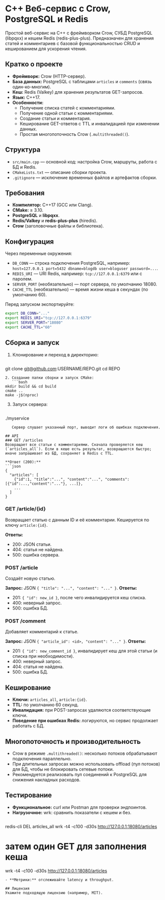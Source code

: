 # C++ Веб-сервис с Crow, PostgreSQL и Redis

Простой веб-сервис на C++ с фреймворком Crow, СУБД PostgreSQL (libpqxx) и кешем Redis (redis-plus-plus). Предназначен для хранения статей и комментариев с базовой функциональностью CRUD и кешированием для ускорения чтения.

## Кратко о проекте
- **Фреймворк:** Crow (HTTP-сервер).
- **База данных:** PostgreSQL с таблицами `articles` и `comments` (связь один-ко-многим).
- **Кеш:** Redis (Valkey) для хранения результатов GET-запросов.
- **Язык:** C++17.
- **Особенности:**
  - Получение списка статей с комментариями.
  - Получение одной статьи с комментариями.
  - Создание статьи и комментария.
  - Кеширование GET-ответов с TTL и инвалидацией при изменении данных.
  - Простая многопоточность Crow (`.multithreaded()`).

## Структура
- `src/main.cpp` — основной код: настройка Crow, маршруты, работа с БД и Redis.
- `CMakeLists.txt` — описание сборки проекта.
- `.gitignore` — исключение временных файлов и артефактов сборки.

## Требования
- **Компилятор:** C++17 (GCC или Clang).
- **CMake:** ≥ 3.10.
- **PostgreSQL** и **libpqxx**.
- **Redis/Valkey** и **redis-plus-plus** (hiredis).
- **Crow** (заголовочные файлы и библиотека).

## Конфигурация
Через переменные окружения:
- `DB_CONN` — строка подключения PostgreSQL, например: `host=127.0.0.1 port=5432 dbname=blogdb user=bloguser password=...`.
- `REDIS_URI` — URI Redis, например: `tcp://127.0.0.1:6379` или с паролем.
- `SERVER_PORT` (необязательно) — порт сервера, по умолчанию 18080.
- `CACHE_TTL` (необязательно) — время жизни кеша в секундах (по умолчанию 60).

Перед запуском экспортируйте:
```bash
export DB_CONN="..."
export REDIS_URI="tcp://127.0.0.1:6379"
export SERVER_PORT="18080"
export CACHE_TTL="60"
```

## Сборка и запуск
1. Клонирование и переход в директорию:
   ```bash
git clone git@github.com:USERNAME/REPO.git
cd REPO
```
2. Создание папки сборки и запуск CMake:
   ```bash
mkdir build && cd build
cmake ..
make -j$(nproc)
```
3. Запуск сервера:
   ```bash
./myservice
```
   Сервер слушает указанный порт, выводит логи об ошибках подключения.

## API
### GET /articles
Возвращает все статьи с комментариями. Сначала проверяется кеш (`articles_all`). Если в кеше есть результат, возвращается быстро; иначе запрашивает из БД, сохраняет в Redis с TTL.

**Ответ (200):**
```json
{
  "articles": [
    {"id":1, "title":"...", "content":"...", "comments":[{"id":...,"content":"..."}, ...]},
    ...
  ]
}
```

### GET /article/{id}
Возвращает статью с данным ID и её комментарии. Кешируется по ключу `article:{id}`.

**Ответы:**
- 200: JSON статьи.
- 404: статья не найдена.
- 500: ошибка сервера.

### POST /article
Создаёт новую статью.

**Запрос:** JSON `{ "title": "...", "content": "..." }`.
**Ответы:**
- 201: `{ "id": new_id }`, после чего инвалидируется кеш списка.
- 400: неверный запрос.
- 500: ошибка БД.

### POST /comment
Добавляет комментарий к статье.

**Запрос:** JSON `{ "article_id": <id>, "content": "..." }`.
**Ответы:**
- 201: `{ "id": new_comment_id }`, инвалидирует кеш для этой статьи (и списка при необходимости).
- 400: неверный запрос.
- 404: статья не найдена.
- 500: ошибка БД.

## Кеширование
- **Ключи:** `articles_all`, `article:{id}`.
- **TTL:** по умолчанию 60 секунд.
- **Инвалидация:** при POST-запросах удаляются соответствующие ключи.
- **Поведение при ошибках Redis:** логируются, но сервис продолжает работать с БД.

## Многопоточность и производительность
- Crow в режиме `.multithreaded()`: несколько потоков обрабатывают подключения параллельно.
- При длительных запросах можно использовать offload (пул потоков) для БД, чтобы не блокировать сетевые потоки.
- Рекомендуется реализовать пул соединений к PostgreSQL для снижения накладных расходов.

## Тестирование
- **Функциональное:** curl или Postman для проверки эндпоинтов.
- **Нагрузочное:** wrk: сравнить показатели с кешем и без.
  ```bash
redis-cli DEL articles_all
wrk -t4 -c100 -d30s http://127.0.0.1:18080/articles
# затем один GET для заполнения кеша
wrk -t4 -c100 -d30s http://127.0.0.1:18080/articles
```
- **Метрики:** отслеживайте latency и throughput.

## Лицензия
Укажите подходящую лицензию (например, MIT).

